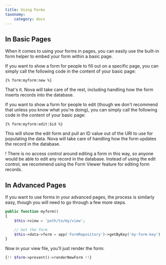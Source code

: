 ```yaml
---
title: Using Forms
taxonomy:
    category: docs
---
```


## In Basic Pages

When it comes to using your forms in pages, you can easily use the built-in form helper to embed your form within a basic page.

If you want to show a form for people to fill out on a specific page, you can simply call the following code in the content of your basic page:

```
{% form:myform:new %}
```

That's it. Nova will take care of the rest, including handling how the form inserts records into the database.

If you want to show a form for people to edit (though we don't recommend that unless you know what you're doing), you can simply call the following code in the content of your basic page:

```
{% form:myform:edit:$id %}
```

This will show the edit form and pull an ID value out of the URI to use for populating the data. Nova will take care of handling how the form updates the record in the database.

! There is no access control around editing a form in this way, so anyone would be able to edit any record in the database. Instead of using the edit control, we recommend using the Form Viewer feature for editing form records.

## In Advanced Pages

If you want to use forms in your advanced pages, the process is similarly easy, though you will need to go through a few more steps.

```php
public function myform()
{
    $this->view = 'path/to/my/view';

    // Get the form
    $this->data->form = app('FormRepository')->getByKey('my-form-key');
}
```

Now in your view file, you'll just render the form:

```php
{!! $form->present()->renderNewForm !!}
```
